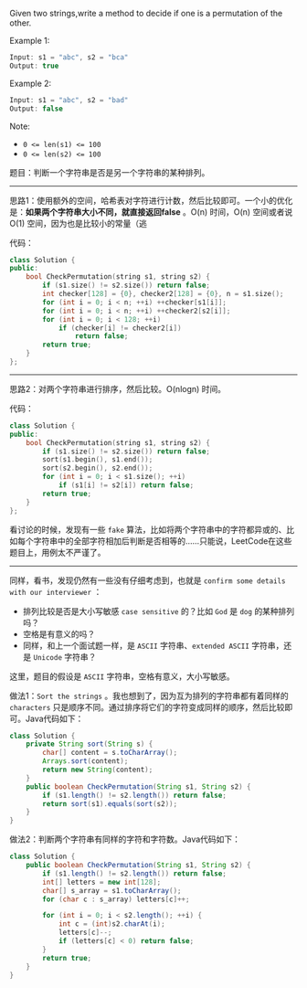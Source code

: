 Given two strings,write a method to decide if one is a permutation of the other.

Example 1:
```cpp
Input: s1 = "abc", s2 = "bca"
Output: true
```

Example 2:
```cpp
Input: s1 = "abc", s2 = "bad"
Output: false
```

Note:
- `0 <= len(s1) <= 100`
- `0 <= len(s2) <= 100`

题目：判断一个字符串是否是另一个字符串的某种排列。

---
思路1：使用额外的空间，哈希表对字符进行计数，然后比较即可。一个小的优化是：**如果两个字符串大小不同，就直接返回false** 。$\text{O(n)}$ 时间，$\text{O(n)}$ 空间或者说 $\text{O(1)}$ 空间，因为也是比较小的常量（逃

代码：
```cpp
class Solution {
public:
    bool CheckPermutation(string s1, string s2) { 
        if (s1.size() != s2.size()) return false;
        int checker[128] = {0}, checker2[128] = {0}, n = s1.size();
        for (int i = 0; i < n; ++i) ++checker[s1[i]];
        for (int i = 0; i < n; ++i) ++checker2[s2[i]];
        for (int i = 0; i < 128; ++i)
            if (checker[i] != checker2[i])
                return false;
        return true;
    }
};
```

---

思路2：对两个字符串进行排序，然后比较。$\text{O(nlogn)}$ 时间。

代码：
```cpp
class Solution {
public:
    bool CheckPermutation(string s1, string s2) {
        if (s1.size() != s2.size()) return false;
        sort(s1.begin(), s1.end());
        sort(s2.begin(), s2.end());
        for (int i = 0; i < s1.size(); ++i) 
            if (s1[i] != s2[i]) return false;
        return true; 
    }
};
```
看讨论的时候，发现有一些 `fake` 算法，比如将两个字符串中的字符都异或的、比如每个字符串中的全部字符相加后判断是否相等的……只能说，LeetCode在这些题目上，用例太不严谨了。

---
同样，看书，发现仍然有一些没有仔细考虑到，也就是 `confirm some details with our interviewer` ：
- 排列比较是否是大小写敏感 `case sensitive` 的？比如 `God` 是 `dog` 的某种排列吗？
- 空格是有意义的吗？
- 同样，和上一个面试题一样，是 `ASCII` 字符串、`extended ASCII` 字符串，还是 `Unicode` 字符串？

这里，题目的假设是 `ASCII` 字符串，空格有意义，大小写敏感。

做法1：`Sort the strings` 。我也想到了，因为互为排列的字符串都有着同样的 `characters` 只是顺序不同。通过排序将它们的字符变成同样的顺序，然后比较即可。Java代码如下：
```java
class Solution {
    private String sort(String s) {
        char[] content = s.toCharArray();
        Arrays.sort(content);
        return new String(content);
    }
    public boolean CheckPermutation(String s1, String s2) {
        if (s1.length() != s2.length()) return false;
        return sort(s1).equals(sort(s2));
    }
}
```
做法2：判断两个字符串有同样的字符和字符数。Java代码如下：
```java
class Solution {
    public boolean CheckPermutation(String s1, String s2) {
        if (s1.length() != s2.length()) return false;
        int[] letters = new int[128];
        char[] s_array = s1.toCharArray();
        for (char c : s_array) letters[c]++;

        for (int i = 0; i < s2.length(); ++i) {
            int c = (int)s2.charAt(i);
            letters[c]--;
            if (letters[c] < 0) return false;
        }
        return true;
    }
}
```
